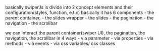 
basically swiperJs is divide into 2 concept elements and their configuration(styles, function, e.t.c)
basically it has 6 components 
    - the parent container, 
    - the slides wrapper
    - the slides
    - the pagination
    - the navigation
    - the scrollbar

we can interact the parent container(swiper UI), the pagination, the navigation, the scrollbar in 4 ways
    - via parameter
    - via properties
    - via methods
    - via events
    - via css variables/ css classes